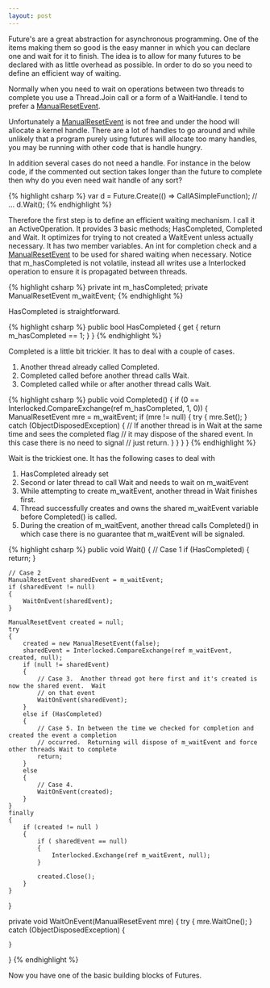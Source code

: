 ```yaml
---
layout: post
---
```

Future's are a great abstraction for asynchronous programming.  One of the items making them so good is the easy manner in which you can declare one and wait for it to finish.  The idea is to allow for many futures to be declared with as little overhead as possible.  In order to do so you need to define an efficient way of waiting.

Normally when you need to wait on operations between two threads to complete you use a Thread.Join call or a form of a WaitHandle.  I tend to prefer a [ManualResetEvent](http://msdn2.microsoft.com/en-us/library/system.threading.manualresetevent.aspx).

Unfortunately a [ManualResetEvent](http://msdn2.microsoft.com/en-us/library/system.threading.manualresetevent.aspx) is not free and under the hood will allocate a kernel handle.  There are a lot of handles to go around and while unlikely that a program purely using futures will allocate too many handles, you may be running with other code that is handle hungry.

In addition several cases do not need a handle.  For instance in the below code, if the commented out section takes longer than the future to complete then why do you even need wait handle of any sort?

    
{% highlight csharp %}
var d = Future.Create(() => CallASimpleFunction);
// ...
d.Wait();
{% endhighlight %}

Therefore the first step is to define an efficient waiting mechanism.  I call it an ActiveOperation.  It provides 3 basic methods; HasCompleted, Completed and Wait.  It optimizes for trying to not created a WaitEvent unless actually necessary.  It has two member variables.  An int for completion check and a [ManualResetEvent](http://msdn2.microsoft.com/en-us/library/system.threading.manualresetevent.aspx) to be used for shared waiting when necessary.  Notice that m_hasCompleted is not volatile, instead all writes use a Interlocked operation to ensure it is propagated between threads.

    
{% highlight csharp %}
private int m_hasCompleted;
private ManualResetEvent m_waitEvent;
{% endhighlight %}

HasCompleted is straightforward.

{% highlight csharp %}
public bool HasCompleted
{
    get { return m_hasCompleted == 1; }
}
{% endhighlight %}

Completed is a little bit trickier.  It has to deal with a couple of cases.

  1. Another thread already called Completed. 
  2. Completed called before another thread calls Wait. 
  3. Completed called while or after another thread calls Wait.  
    
    
{% highlight csharp %}
public void Completed()
{
    if (0 == Interlocked.CompareExchange(ref m_hasCompleted, 1, 0))
    {
        ManualResetEvent mre = m_waitEvent;
        if (mre != null)
        {
            try
            {
                mre.Set();
            }
            catch (ObjectDisposedException)
            {
                // If another thread is in Wait at the same time and sees the completed flag
                // it may dispose of the shared event.  In this case there is no need to signal
                // just return.
            }
        }
    }
}
{% endhighlight %}

Wait is the trickiest one.  It has the following cases to deal with

  1. HasCompleted already set 
  2. Second or later thread to call Wait and needs to wait on m_waitEvent 
  3. While attempting to create m_waitEvent, another thread in Wait finishes first. 
  4. Thread successfully creates and owns the shared m_waitEvent variable before Completed() is called. 
  5. During the creation of m_waitEvent, another thread calls Completed() in which case there is no guarantee that m_waitEvent will be signaled. 
    
{% highlight csharp %}
public void Wait()
{
    // Case 1
    if (HasCompleted)
    {
        return;
    }

    // Case 2
    ManualResetEvent sharedEvent = m_waitEvent;
    if (sharedEvent != null)
    {
        WaitOnEvent(sharedEvent);
    }

    ManualResetEvent created = null;
    try
    {
        created = new ManualResetEvent(false);
        sharedEvent = Interlocked.CompareExchange(ref m_waitEvent, created, null);
        if (null != sharedEvent)
        {
            // Case 3.  Another thread got here first and it's created is now the shared event.  Wait
            // on that event
            WaitOnEvent(sharedEvent);
        }
        else if (HasCompleted)
        {
            // Case 5. In between the time we checked for completion and created the event a completion
            // occurred.  Returning will dispose of m_waitEvent and force other threads Wait to complete 
            return;
        }
        else
        {
            // Case 4. 
            WaitOnEvent(created);
        }
    }
    finally
    {
        if (created != null )
        {
            if ( sharedEvent == null)
            {
                Interlocked.Exchange(ref m_waitEvent, null);
            }

            created.Close();
        }
    }
}

private void WaitOnEvent(ManualResetEvent mre)
{
    try
    {
        mre.WaitOne();
    }
    catch (ObjectDisposedException)
    {

    }
}
{% endhighlight %}

Now you have one of the basic building blocks of Futures.

